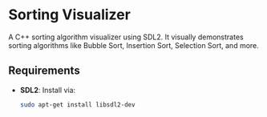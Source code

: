 # Sorting Visualizer

A C++ sorting algorithm visualizer using SDL2. It visually demonstrates sorting algorithms like Bubble Sort, Insertion Sort, Selection Sort, and more.

## Requirements
- **SDL2**: Install via:
  ```bash
  sudo apt-get install libsdl2-dev
